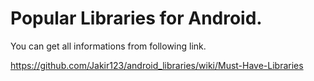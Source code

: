 # Popular Libraries for Android.
You can get all informations from following link.

https://github.com/Jakir123/android_libraries/wiki/Must-Have-Libraries
